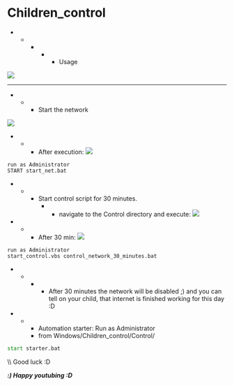 # Children_control

- - - - - Usage

![](https://github.com/nu11secur1ty/Windows/blob/master/Children_control/logo/childwall.jpg)

--------------------------------------------
- - - Start the network

![](https://github.com/nu11secur1ty/Windows/blob/master/Children_control/screen/3.PNG)
 - - - After execution:
 ![](https://github.com/nu11secur1ty/Windows/blob/master/Children_control/screen/enable.PNG)

```
run as Administrator
START start_net.bat
```
- - - Start control script for 30 minutes.
      - - navigate to the Control directory and execute:
![](https://github.com/nu11secur1ty/Windows/blob/master/Children_control/screen/1.PNG)

- - - After 30 min:
![](https://github.com/nu11secur1ty/Windows/blob/master/Children_control/screen/2.PNG)

```
run as Administrator
start_control.vbs control_network_30_minutes.bat
```
- - - - After 30 minutes the network will be disabled ;)
        and you can tell on your child, that internet is finished working for this day :D 
      
- - -  Automation starter: Run as Administrator
    - from Windows/Children_control/Control/ 
```cmd
start starter.bat
```
\\\\ Good luck :D

***:) Happy youtubing :D***
